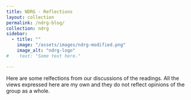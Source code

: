 ```yaml
---
title: NDRG - Reflections
layout: collection
permalink: /ndrg-blog/
collection: ndrg
sidebar:
  - title: ""
    image: "/assets/images/ndrg-modified.png"
    image_alt: "ndrg-logo"
#    text: "Some text here."

---
```


Here are some relfections from our discussions of the readings. All the views expressed here are my own and they do not reflect opinions of the group as a whole.
